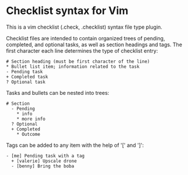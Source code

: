 # Checklist syntax for Vim

This is a vim checklist (.check, .checklist) syntax file type plugin.

Checklist files are intended to contain organized trees of pending, completed,
and optional tasks, as well as section headings and tags. The first character
each line determines the type of checklist entry:

    # Section heading (must be first character of the line)
    * Bullet list item; information related to the task
    - Pending task
    + Completed task
    ? Optional task

Tasks and bullets can be nested into trees:

    # Section
      - Pending
        * info
        * more info
      ? Optional
      + Completed
        * Outcome

Tags can be added to any item with the help of '[' and ']':

    - [me] Pending task with a tag
      + [valerie] Upscale drone
      - [benny] Bring the boba


